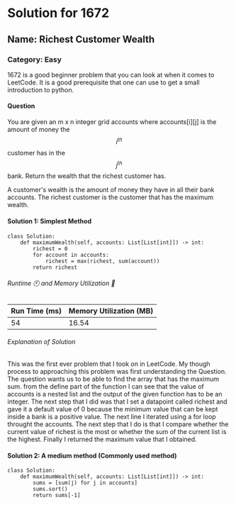# Solution for 1672

## Name: Richest Customer Wealth

### Category: Easy

1672 is a good beginner problem that you can look at when it comes to LeetCode. It is a good prerequisite that one can use to get a small introduction to python. 

#### Question

You are given an m x n integer grid accounts where accounts[i][j] is the amount of money the $$i^{th}$$ customer has in the $$j^{th}$$​​​​​​​ bank. Return the wealth that the richest customer has.

A customer's wealth is the amount of money they have in all their bank accounts. The richest customer is the customer that has the maximum wealth.

#### Solution 1: Simplest Method

```{python} 
class Solution:
    def maximumWealth(self, accounts: List[List[int]]) -> int:
        richest = 0
        for account in accounts:
            richest = max(richest, sum(account))
        return richest
```
###### Runtime 🕙 and Memory Utilization 🔲

|Run Time (ms)|Memory Utilization (MB)|
|------------|------------|
|54|16.54|
###### Explanation of Solution
This was the first ever problem that I took on in LeetCode. My though process to approaching this problem was first understanding the Question. The question wants us to be able to find the array that has the maximum sum.
from the define part of the function I can see that the value of accounts is a nested list and the output of the given function has to be an integer. The next step that I did was that I set a datapoint called richest and gave it a default value of 0 because the minimum value that can be kept inside a bank is a positive value.
The next line I iterated using a for loop throught the accounts. The next step that I do is that I compare whether the current value of richest is the most or whether the sum of the current list is the highest.
Finally I returned the maximum value that I obtained.

#### Solution 2: A medium method (Commonly used method)
```{python}
class Solution:
    def maximumWealth(self, accounts: List[List[int]]) -> int:
        sums = [sum(j) for j in accounts]
        sums.sort()
        return sums[-1]
```
